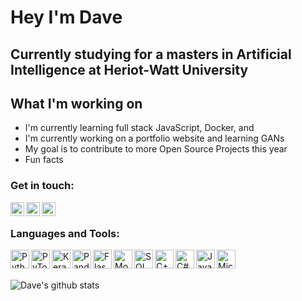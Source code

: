 # Hey I'm Dave

## Currently studying for a masters in Artificial Intelligence at Heriot-Watt University

## What I'm working on

- I'm currently learning full stack JavaScript, Docker, and 
- I'm currently working on a portfolio website and learning GANs
- My goal is to contribute to more Open Source Projects this year
- Fun facts

### Get in touch:

[<img align="left" alt="Gitlab" width="22px" src="https://cdn.jsdelivr.net/npm/simple-icons@v3/icons/gitlab.svg" />][gitlab]
[<img align="left" alt="Twitter" width="22px" src="https://cdn.jsdelivr.net/npm/simple-icons@v3/icons/twitter.svg" />][twitter]
[<img align="left" alt="LinkedIn" width="22px" src="https://cdn.jsdelivr.net/npm/simple-icons@v3/icons/linkedin.svg" />][linkedin]

<br />

### Languages and Tools:
[<img align="left" alt="Python" width="30px" src="https://cdn.jsdelivr.net/npm/simple-icons@v3/icons/python.svg" />][nolink]
[<img align="left" alt="PyTorch" width="30px" src="https://cdn.jsdelivr.net/npm/simple-icons@v3/icons/pytorch.svg" />][nolink]
[<img align="left" alt="Keras" width="30px" src="https://cdn.jsdelivr.net/npm/simple-icons@v3/icons/keras.svg" />][nolink]
[<img align="left" alt="Pandas" width="30px" src="https://cdn.jsdelivr.net/npm/simple-icons@v3/icons/pandas.svg" />][nolink]
[<img align="left" alt="Flask" width="30px" src="https://cdn.jsdelivr.net/npm/simple-icons@v3/icons/flask.svg" />][nolink]
[<img align="left" alt="MongoDB" width="30px" src="https://cdn.jsdelivr.net/npm/simple-icons@v3/icons/mongodb.svg" />][nolink]
[<img align="left" alt="SQL" width="30px" src="https://cdn.jsdelivr.net/npm/simple-icons@v3/icons/mysql.svg" />][nolink]
[<img align="left" alt="C++" width="30px" src="https://cdn.jsdelivr.net/npm/simple-icons@v3/icons/cplusplus.svg" />][nolink]
[<img align="left" alt="C#" width="30px" src="https://cdn.jsdelivr.net/npm/simple-icons@v3/icons/csharp.svg" />][nolink]
[<img align="left" alt="JavaScript" width="30px" src="https://cdn.jsdelivr.net/npm/simple-icons@v3/icons/javascript.svg" />][nolink]
[<img align="left" alt="Microsoft Azure" width="30px" src="https://cdn.jsdelivr.net/npm/simple-icons@v3/icons/microsoftazure.svg" />][nolink]

<br />
<br />


![Dave's github stats](https://github-readme-stats.vercel.app/api?username=davidturner94&show_icons=true&count_private=true)




[nolink]: #
[twitter]: https://twitter.com/_daveturner
[linkedin]: https://linkedin.com/in/david-turner-io
[gitlab]: https://gitlab.com/davidturner
